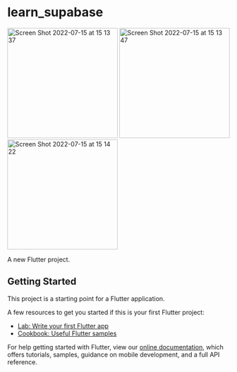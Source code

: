 # learn_supabase

<img width="250" alt="Screen Shot 2022-07-15 at 15 13 37" src="https://user-images.githubusercontent.com/43464944/179182360-4f9c98ed-3718-4f79-873e-a61c26f5209c.png"> <img width="250" alt="Screen Shot 2022-07-15 at 15 13 47" src="https://user-images.githubusercontent.com/43464944/179182381-f6774734-7626-44dc-b64f-961f05398b9b.png"> <img width="250" alt="Screen Shot 2022-07-15 at 15 14 22" src="https://user-images.githubusercontent.com/43464944/179182388-160adc28-5cd2-4c7e-9f78-4db4cefd1fd5.png">

A new Flutter project.

## Getting Started

This project is a starting point for a Flutter application.

A few resources to get you started if this is your first Flutter project:

- [Lab: Write your first Flutter app](https://flutter.dev/docs/get-started/codelab)
- [Cookbook: Useful Flutter samples](https://flutter.dev/docs/cookbook)

For help getting started with Flutter, view our
[online documentation](https://flutter.dev/docs), which offers tutorials,
samples, guidance on mobile development, and a full API reference.
